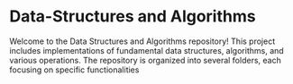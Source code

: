 # Data-Structures and Algorithms
Welcome to the Data Structures and Algorithms repository! This project includes implementations of fundamental data structures, algorithms, and various operations. The repository is organized into several folders, each focusing on specific functionalities
